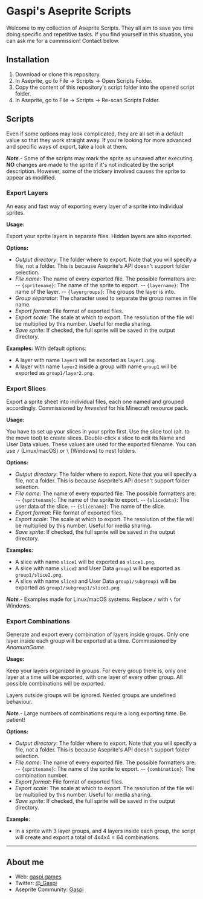 # Gaspi's Aseprite Scripts

Welcome to my collection of Aseprite Scripts. They all aim to save you time
doing specific and repetitive tasks. If you find yourself in this situation, you
can ask me for a commission! Contact below.

## Installation

1. Download or clone this repository.
1. In Aseprite, go to File -> Scripts -> Open Scripts Folder.
1. Copy the content of this repository's script folder into the opened script
   folder.
1. In Aseprite, go to File -> Scripts -> Re-scan Scripts Folder.

## Scripts

Even if some options may look complicated, they are all set in a default value
so that they work straight away. If you're looking for more advanced and
specific ways of export, take a look at them.  

***Note***.- Some of the scripts
may mark the sprite as unsaved after executing. **NO** changes are made to the
sprite if it's not indicated by the script description. However, some of the
trickery involved causes the sprite to appear as modified.

### Export Layers

An easy and fast way of exporting every layer of a sprite into individual sprites.

**Usage:**  

Export your sprite layers in separate files. Hidden layers are also exported.


**Options:**  

- *Output directory*: The folder where to export. Note that you will specify a
  file, not a folder. This is because Aseprite's API doesn't support folder
  selection.
- *File name*: The name of every exported file. The possible formatters are:
-- `{spritename}`: The name of the sprite to export.
-- `{layername}`: The name of the layer.
-- `{layergroups}`: The groups the layer is into.
- *Group separator*: The character used to separate the group names in file name.
- *Export format*: File format of exported files.
- *Export scale*: The scale at which to export. The resolution of the file will
  be multiplied by this number. Useful for media sharing.
- *Save sprite*: If checked, the full sprite will be saved in the output
  directory.

**Examples:**
With default options:

- A layer with name `layer1` will be exported as `layer1.png`.
- A layer with name `layer2` inside a group with name `group1` will be exported
  as `group1/layer2.png`.

### Export Slices

Export a sprite sheet into individual files, each one named and grouped
accordingly. Commissioned by *Imvested* for his Minecraft resource pack.

**Usage:**  

You have to set up your slices in your sprite first. Use the slice tool (alt. to
the move tool) to create slices. Double-click a slice to edit its Name and User
Data values. These values are used for the exported filename. You can use `/`
(Linux/macOS) or `\` (Windows) to nest folders.

**Options:**  

- *Output directory*: The folder where to export. Note that you will specify a
  file, not a folder. This is because Aseprite's API doesn't support folder
  selection.
- *File name*: The name of every exported file. The possible formatters are:
-- `{spritename}`: The name of the sprite to export.
-- `{slicedata}`: The user data of the slice.
-- `{slicename}`: The name of the slice.
- *Export format*: File format of exported files.
- *Export scale*: The scale at which to export. The resolution of the file will
  be multiplied by this number. Useful for media sharing.
- *Save sprite*: If checked, the full sprite will be saved in the output
  directory.

**Examples:**  

- A slice with name `slice1` will be exported as `slice1.png`.
- A slice with name `slice2` and User Data `group1` will be exported as
  `group1/slice2.png`.
- A slice with name `slice3` and User Data `group1/subgroup1` will be exported
  as `group1/subgroup1/slice3.png`.

***Note***.- Examples made for Linux/macOS systems. Replace `/` with `\` for
Windows.  

### Export Combinations

Generate and export every combination of layers inside groups. Only one layer
inside each group will be exported at a time. Commissioned by *AnomuraGame*.

**Usage:**

Keep your layers organized in groups. For every group there is, only one layer
at a time will be exported, with one layer of every other group. All possible
combinations will be exported.

Layers outside groups will be ignored. Nested groups are undefined behaviour.

***Note***.- Large numbers of combinations require a long exporting time. Be
patient!

**Options:**

- *Output directory*: The folder where to export. Note that you will specify a
  file, not a folder. This is because Aseprite's API doesn't support folder
  selection.
- *File name*: The name of every exported file. The possible formatters are:
-- `{spritename}`: The name of the sprite to export.
-- `{combination}`: The combination number.
- *Export format*: File format of exported files.
- *Export scale*: The scale at which to export. The resolution of the file will
  be multiplied by this number. Useful for media sharing.
- *Save sprite*: If checked, the full sprite will be saved in the output
  directory.

**Example:**

- In a sprite with 3 layer groups, and 4 layers inside each group, the script
  will create and export a total of 4x4x4 = 64 combinations.

---

## About me

- Web: [gaspi.games](http://gaspi.games/)
- Twitter: [@_Gaspi](https://twitter.com/@_Gaspi)
- Aseprite Community: [Gaspi](https://community.aseprite.org/u/Gaspi/summary)
